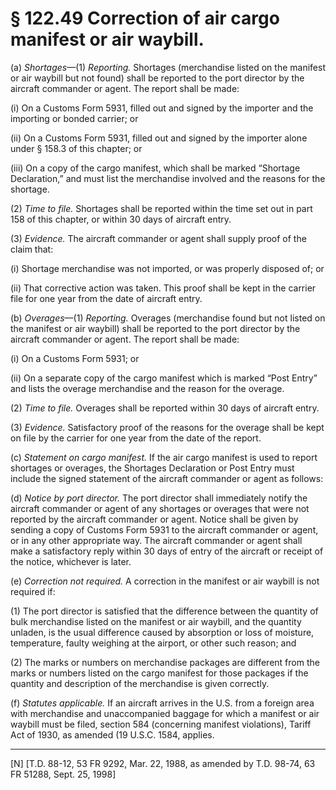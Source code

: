 # § 122.49   Correction of air cargo manifest or air waybill.

(a) *Shortages*—(1) *Reporting.* Shortages (merchandise listed on the manifest or air waybill but not found) shall be reported to the port director by the aircraft commander or agent. The report shall be made:


(i) On a Customs Form 5931, filled out and signed by the importer and the importing or bonded carrier; or


(ii) On a Customs Form 5931, filled out and signed by the importer alone under § 158.3 of this chapter; or


(iii) On a copy of the cargo manifest, which shall be marked “Shortage Declaration,” and must list the merchandise involved and the reasons for the shortage.


(2) *Time to file.* Shortages shall be reported within the time set out in part 158 of this chapter, or within 30 days of aircraft entry.


(3) *Evidence.* The aircraft commander or agent shall supply proof of the claim that:


(i) Shortage merchandise was not imported, or was properly disposed of; or


(ii) That corrective action was taken. This proof shall be kept in the carrier file for one year from the date of aircraft entry.


(b) *Overages*—(1) *Reporting.* Overages (merchandise found but not listed on the manifest or air waybill) shall be reported to the port director by the aircraft commander or agent. The report shall be made:


(i) On a Customs Form 5931; or


(ii) On a separate copy of the cargo manifest which is marked “Post Entry” and lists the overage merchandise and the reason for the overage.


(2) *Time to file.* Overages shall be reported within 30 days of aircraft entry.


(3) *Evidence.* Satisfactory proof of the reasons for the overage shall be kept on file by the carrier for one year from the date of the report.


(c) *Statement on cargo manifest.* If the air cargo manifest is used to report shortages or overages, the Shortages Declaration or Post Entry must include the signed statement of the aircraft commander or agent as follows:


(d) *Notice by port director.* The port director shall immediately notify the aircraft commander or agent of any shortages or overages that were not reported by the aircraft commander or agent. Notice shall be given by sending a copy of Customs Form 5931 to the aircraft commander or agent, or in any other appropriate way. The aircraft commander or agent shall make a satisfactory reply within 30 days of entry of the aircraft or receipt of the notice, whichever is later.


(e) *Correction not required.* A correction in the manifest or air waybill is not required if:


(1) The port director is satisfied that the difference between the quantity of bulk merchandise listed on the manifest or air waybill, and the quantity unladen, is the usual difference caused by absorption or loss of moisture, temperature, faulty weighing at the airport, or other such reason; and


(2) The marks or numbers on merchandise packages are different from the marks or numbers listed on the cargo manifest for those packages if the quantity and description of the merchandise is given correctly.


(f) *Statutes applicable.* If an aircraft arrives in the U.S. from a foreign area with merchandise and unaccompanied baggage for which a manifest or air waybill must be filed, section 584 (concerning manifest violations), Tariff Act of 1930, as amended (19 U.S.C. 1584, applies.



---

[N] [T.D. 88-12, 53 FR 9292, Mar. 22, 1988, as amended by T.D. 98-74, 63 FR 51288, Sept. 25, 1998]




